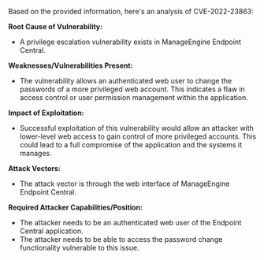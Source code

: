 Based on the provided information, here's an analysis of CVE-2022-23863:

**Root Cause of Vulnerability:**
- A privilege escalation vulnerability exists in ManageEngine Endpoint Central.

**Weaknesses/Vulnerabilities Present:**
- The vulnerability allows an authenticated web user to change the passwords of a more privileged web account. This indicates a flaw in access control or user permission management within the application.

**Impact of Exploitation:**
- Successful exploitation of this vulnerability would allow an attacker with lower-level web access to gain control of more privileged accounts. This could lead to a full compromise of the application and the systems it manages.

**Attack Vectors:**
- The attack vector is through the web interface of ManageEngine Endpoint Central.

**Required Attacker Capabilities/Position:**
- The attacker needs to be an authenticated web user of the Endpoint Central application.
- The attacker needs to be able to access the password change functionality vulnerable to this issue.
